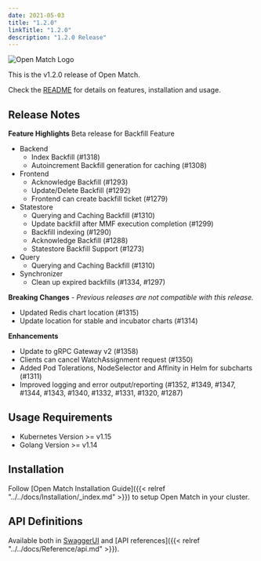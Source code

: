 ```yaml
---
date: 2021-05-03
title: "1.2.0"
linkTitle: "1.2.0"
description: "1.2.0 Release"
---
```


![Open Match Logo](../../../../../images/logo-with-name.png)

This is the v1.2.0 release of Open Match.

Check the [README](https://github.com/googleforgames/open-match/tree/release-1.2) for details on features, installation and usage.

## Release Notes

**Feature Highlights**
Beta release for Backfill Feature
* Backend
  * Index Backfill (#1318)
  * Autoincrement Backfill generation for caching (#1308)
* Frontend 
  * Acknowledge Backfill (#1293)
  * Update/Delete Backfill (#1292)
  * Frontend can create backfill ticket (#1279)
* Statestore
  * Querying and Caching Backfill (#1310)
  * Update backfill after MMF execution completion (#1299)
  * Backfill indexing (#1290)
  * Acknowledge Backfill (#1288)
  * Statestore Backfill Support (#1273)
* Query
  * Querying and Caching Backfill (#1310)
* Synchronizer
  * Clean up expired backfills (#1334, #1297)

**Breaking Changes** - _Previous releases are not compatible with this release._

* Updated Redis chart location (#1315)
* Update location for stable and incubator charts (#1314)

**Enhancements**

* Update to gRPC Gateway v2 (#1358)
* Clients can cancel WatchAssignment request (#1350)
* Added Pod Tolerations, NodeSelector and Affinity in Helm for subcharts (#1311)
* Improved logging and error output/reporting (#1352, #1349, #1347, #1344, #1343, #1340, #1332, #1331, #1320, #1287) 

## Usage Requirements

* Kubernetes Version >= v1.15
* Golang Version >= v1.14

## Installation

Follow [Open Match Installation Guide]({{< relref "../../docs/Installation/_index.md" >}}) to setup Open Match in your cluster.

## API Definitions

Available both in [SwaggerUI](https://open-match.dev/site/swaggerui/index.html) and [API references]({{< relref "../../docs/Reference/api.md" >}}).
